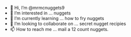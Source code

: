 - 👋 Hi, I’m @mrmcnuggets9
- 👀 I’m interested in ... nuggets
- 🌱 I’m currently learning ... how to fry nuggets
- 💞️ I’m looking to collaborate on ... secret nugget recipies
- 📫 How to reach me ... mail a 12 count nuggets.
